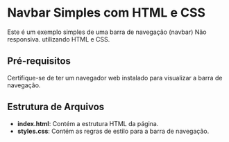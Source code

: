 
# Navbar Simples com HTML e CSS

Este é um exemplo simples de uma barra de navegação (navbar) Não responsiva. utilizando HTML e CSS.

## Pré-requisitos

Certifique-se de ter um navegador web instalado para visualizar a barra de navegação.

## Estrutura de Arquivos

- **index.html**: Contém a estrutura HTML da página.
- **styles.css**: Contém as regras de estilo para a barra de navegação.

